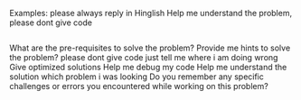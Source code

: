 Examples:
please always reply in Hinglish
Help me understand the problem, please dont give code 
```

```
What are the pre-requisites to solve the problem?
Provide me hints to solve the problem?
please dont give code just tell me where i am doing wrong
Give optimized solutions
Help me debug my code
Help me understand the solution
which problem i was looking
Do you remember any specific challenges or errors you encountered while working on this problem?